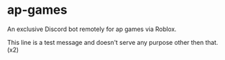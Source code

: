 # ap-games
An exclusive Discord bot remotely for ap games via Roblox.

This line is a test message and doesn't serve any purpose other then that. (x2)
